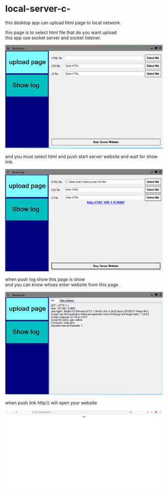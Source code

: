 # local-server-c-
this desktop app can upload html page to local network.

this page is to select html file that do you want upload  
this app use socket server and socket listener.

<img src="screen shot/window.PNG" >

and you must select html and push start server website and wait for show link.

<img src="screen shot/2.PNG" >

when push log show this page is show  
and you can know whoes enter website from this page .

<img src="screen shot/4.PNG" >

when push link http:\\\\ will open your website

<img src="screen shot/3.PNG" width=600 heigth=900 >
